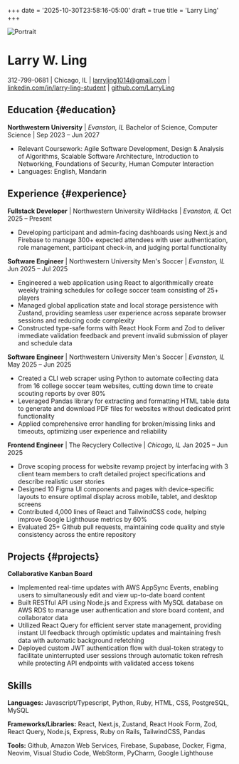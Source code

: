 +++
date = '2025-10-30T23:58:16-05:00'
draft = true
title = 'Larry Ling'
+++

![Portrait](images/profile.jpeg)

# Larry W. Ling

312-799-0681 | Chicago, IL | larryling1014@gmail.com | [linkedin.com/in/larry-ling-student](https://linkedin.com/in/larry-ling-student) | [github.com/LarryLing](https://github.com/LarryLing)

## Education {#education}

**Northwestern University** | _Evanston, IL_
Bachelor of Science, Computer Science | Sep 2023 – Jun 2027

- Relevant Coursework: Agile Software Development, Design & Analysis of Algorithms, Scalable Software Architecture, Introduction to Networking, Foundations of Security, Human Computer Interaction
- Languages: English, Mandarin

## Experience {#experience}

**Fullstack Developer** | Northwestern University WildHacks | _Evanston, IL_
Oct 2025 – Present

- Developing participant and admin-facing dashboards using Next.js and Firebase to manage 300+ expected attendees with user authentication, role management, participant check-in, and judging portal functionality

**Software Engineer** | Northwestern University Men's Soccer | _Evanston, IL_
Jun 2025 – Jul 2025

- Engineered a web application using React to algorithmically create weekly training schedules for college soccer team consisting of 25+ players
- Managed global application state and local storage persistence with Zustand, providing seamless user experience across separate browser sessions and reducing code complexity
- Constructed type-safe forms with React Hook Form and Zod to deliver immediate validation feedback and prevent invalid submission of player and schedule data

**Software Engineer** | Northwestern University Men's Soccer | _Evanston, IL_
May 2025 – Jun 2025

- Created a CLI web scraper using Python to automate collecting data from 16 college soccer team websites, cutting down time to create scouting reports by over 80%
- Leveraged Pandas library for extracting and formatting HTML table data to generate and download PDF files for websites without dedicated print functionality
- Applied comprehensive error handling for broken/missing links and timeouts, optimizing user experience and reliability

**Frontend Engineer** | The Recyclery Collective | _Chicago, IL_
Jan 2025 – Jun 2025

- Drove scoping process for website revamp project by interfacing with 3 client team members to craft detailed project specifications and describe realistic user stories
- Designed 10 Figma UI components and pages with device-specific layouts to ensure optimal display across mobile, tablet, and desktop screens
- Contributed 4,000 lines of React and TailwindCSS code, helping improve Google Lighthouse metrics by 60%
- Evaluated 25+ Github pull requests, maintaining code quality and style consistency across the entire repository

## Projects {#projects}

**Collaborative Kanban Board**

- Implemented real-time updates with AWS AppSync Events, enabling users to simultaneously edit and view up-to-date board content
- Built RESTful API using Node.js and Express with MySQL database on AWS RDS to manage user authentication and store board content, and collaborator data
- Utilized React Query for efficient server state management, providing instant UI feedback through optimistic updates and maintaining fresh data with automatic background refetching
- Deployed custom JWT authentication flow with dual-token strategy to facilitate uninterrupted user sessions through automatic token refresh while protecting API endpoints with validated access tokens

## Skills

**Languages:** Javascript/Typescript, Python, Ruby, HTML, CSS, PostgreSQL, MySQL

**Frameworks/Libraries:** React, Next.js, Zustand, React Hook Form, Zod, React Query, Node.js, Express, Ruby on Rails, TailwindCSS, Pandas

**Tools:** Github, Amazon Web Services, Firebase, Supabase, Docker, Figma, Neovim, Visual Studio Code, WebStorm, PyCharm, Google Lighthouse
